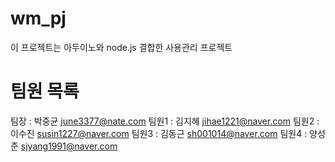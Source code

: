 # wm_pj
이 프로젝트는 아두이노와 node.js 결합한 사용관리 프로젝트

# 팀원 목록 
팀장 : 박중균 june3377@nate.com
팀원1 : 김지혜 jihae1221@naver.com
팀원2 : 이수진 susin1227@naver.com
팀원3 : 김동근 sh001014@naver.com
팀원4 : 양성준 sjyang1991@naver.com